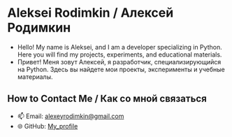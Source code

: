 # Aleksei Rodimkin / Алексей Родимкин

- Hello! My name is Aleksei, and I am a developer specializing in Python. Here you will find my projects, experiments, and educational materials.
- Привет! Меня зовут Алексей, я разработчик, специализирующийся на Python. Здесь вы найдете мои проекты, эксперименты и учебные материалы.

## How to Contact Me / Как со мной связаться

- 📫 Email: alexeyrodimkin@gmail.com
- 🌐 GitHub: [My_profile](https://github.com/AlekseyRodimkin)
